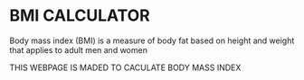 # BMI CALCULATOR
Body mass index (BMI) is a measure of body fat based on height and weight that applies to adult men and women

THIS WEBPAGE IS MADED TO CACULATE BODY MASS INDEX
